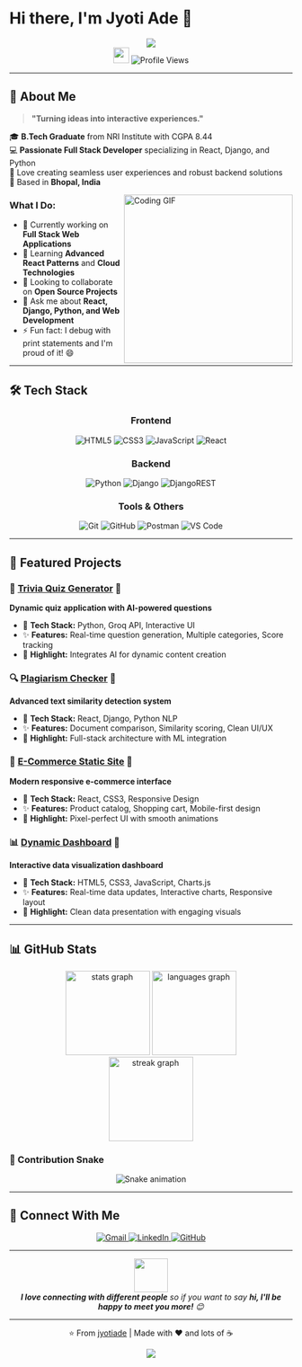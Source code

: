 # Hi there, I'm Jyoti Ade 👋

<div align="center">
  <img src="https://readme-typing-svg.herokuapp.com/?lines=Full+Stack+Developer;React+%7C+Django+%7C+Python;Turning+Ideas+Into+Interactive+Experiences&font=Fira%20Code&center=true&width=440&height=45&color=f75c7e&vCenter=true&size=22&pause=1000">
</div>

<div align="center">
  <img src="https://media.giphy.com/media/hvRJCLFzcasrR4ia7z/giphy.gif" width="28">
  <img src="https://komarev.com/ghpvc/?username=jyotiade&label=Profile%20views&color=0e75b6&style=flat" alt="Profile Views" />
</div>

---

## 🚀 About Me

> **"Turning ideas into interactive experiences."**

🎓 **B.Tech Graduate** from NRI Institute with CGPA 8.44  
💻 **Passionate Full Stack Developer** specializing in React, Django, and Python  
🌟 Love creating seamless user experiences and robust backend solutions  
📍 Based in **Bhopal, India**

<img align="right" alt="Coding GIF" width="300" src="https://media.giphy.com/media/qgQUggAC3Pfv687qPC/giphy.gif">

### What I Do:
- 🔭 Currently working on **Full Stack Web Applications**
- 🌱 Learning **Advanced React Patterns** and **Cloud Technologies**
- 👯 Looking to collaborate on **Open Source Projects**
- 💬 Ask me about **React, Django, Python, and Web Development**
- ⚡ Fun fact: I debug with print statements and I'm proud of it! 😄

---

## 🛠️ Tech Stack

<div align="center">

### Frontend
![HTML5](https://img.shields.io/badge/html5-%23E34F26.svg?style=for-the-badge&logo=html5&logoColor=white)
![CSS3](https://img.shields.io/badge/css3-%231572B6.svg?style=for-the-badge&logo=css3&logoColor=white)
![JavaScript](https://img.shields.io/badge/javascript-%23323330.svg?style=for-the-badge&logo=javascript&logoColor=%23F7DF1E)
![React](https://img.shields.io/badge/react-%2320232a.svg?style=for-the-badge&logo=react&logoColor=%2361DAFB)

### Backend
![Python](https://img.shields.io/badge/python-3670A0?style=for-the-badge&logo=python&logoColor=ffdd54)
![Django](https://img.shields.io/badge/django-%23092E20.svg?style=for-the-badge&logo=django&logoColor=white)
![DjangoREST](https://img.shields.io/badge/DJANGO-REST-ff1709?style=for-the-badge&logo=django&logoColor=white&color=ff1709&labelColor=gray)

### Tools & Others
![Git](https://img.shields.io/badge/git-%23F05033.svg?style=for-the-badge&logo=git&logoColor=white)
![GitHub](https://img.shields.io/badge/github-%23121011.svg?style=for-the-badge&logo=github&logoColor=white)
![Postman](https://img.shields.io/badge/Postman-FF6C37?style=for-the-badge&logo=postman&logoColor=white)
![VS Code](https://img.shields.io/badge/Visual%20Studio%20Code-0078d7.svg?style=for-the-badge&logo=visual-studio-code&logoColor=white)

</div>

---

## 🌟 Featured Projects



### 🧠 [Trivia Quiz Generator](https://github.com/jyotiade/trivia-quiz-generator) 🔗
**Dynamic quiz application with AI-powered questions**
- 🎯 **Tech Stack:** Python, Groq API, Interactive UI
- ✨ **Features:** Real-time question generation, Multiple categories, Score tracking
- 🚀 **Highlight:** Integrates AI for dynamic content creation

### 🔍 [Plagiarism Checker](https://github.com/jyotiade/plagiarism-checker) 🔗
**Advanced text similarity detection system**
- 🎯 **Tech Stack:** React, Django, Python NLP
- ✨ **Features:** Document comparison, Similarity scoring, Clean UI/UX
- 🚀 **Highlight:** Full-stack architecture with ML integration

### 🛒 [E-Commerce Static Site](https://github.com/jyotiade/ecommerce-site) 🔗
**Modern responsive e-commerce interface**
- 🎯 **Tech Stack:** React, CSS3, Responsive Design
- ✨ **Features:** Product catalog, Shopping cart, Mobile-first design
- 🚀 **Highlight:** Pixel-perfect UI with smooth animations

### 📊 [Dynamic Dashboard](https://github.com/jyotiade/dynamic-dashboard) 🔗
**Interactive data visualization dashboard**
- 🎯 **Tech Stack:** HTML5, CSS3, JavaScript, Charts.js
- ✨ **Features:** Real-time data updates, Interactive charts, Responsive layout
- 🚀 **Highlight:** Clean data presentation with engaging visuals

---

## 📊 GitHub Stats

<div align="center">
  <img src="https://github-readme-stats.vercel.app/api?username=jyotiade&hide_title=false&hide_rank=false&show_icons=true&include_all_commits=true&count_private=true&disable_animations=false&theme=tokyonight&locale=en&hide_border=false" height="150" alt="stats graph"  />
  <img src="https://github-readme-stats.vercel.app/api/top-langs?username=jyotiade&locale=en&hide_title=false&layout=compact&card_width=320&langs_count=5&theme=tokyonight&hide_border=false" height="150" alt="languages graph"  />
</div>

<div align="center">
  <img src="https://streak-stats.demolab.com?user=jyotiade&locale=en&mode=daily&theme=tokyonight&hide_border=false&border_radius=5" height="150" alt="streak graph"  />
</div>

### 🐍 Contribution Snake
<div align="center">
  <img src="https://raw.githubusercontent.com/jyotiade/jyotiade/output/snake.svg" alt="Snake animation" />
</div>

---

## 🤝 Connect With Me

<div align="center">
  <a href="mailto:jyotiade287@gmail.com">
    <img src="https://img.shields.io/badge/Gmail-D14836?style=for-the-badge&logo=gmail&logoColor=white" alt="Gmail"/>
  </a>
  <a href="https://linkedin.com/in/jyoti-ade1212">
    <img src="https://img.shields.io/badge/LinkedIn-0077B5?style=for-the-badge&logo=linkedin&logoColor=white" alt="LinkedIn"/>
  </a>
  <a href="https://github.com/jyotiade">
    <img src="https://img.shields.io/badge/GitHub-100000?style=for-the-badge&logo=github&logoColor=white" alt="GitHub"/>
  </a>
</div>

---

<div align="center">
  <img src="https://media.giphy.com/media/LnQjpWaON8nhr21vNW/giphy.gif" width="60">
  <br>
  <em><b>I love connecting with different people</b> so if you want to say <b>hi, I'll be happy to meet you more!</b> 😊</em>
  
  ---
  
  ⭐️ From [jyotiade](https://github.com/jyotiade) | Made with ❤️ and lots of ☕
</div>

<div align="center">
  <img src="https://capsule-render.vercel.app/api?type=waving&color=gradient&height=100&section=footer"/>
</div>
